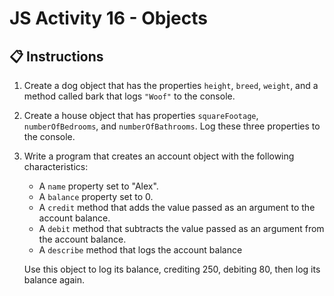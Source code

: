 # JS Activity 16 - Objects

## 📋 Instructions

1. Create a dog object that has the properties `height`, `breed`, `weight`, and a method called bark that logs `"Woof"` to the console.

2. Create a house object that has properties `squareFootage`, `numberOfBedrooms`, and `numberOfBathrooms`. Log these three properties to the console. 

3. Write a program that creates an account object with the following characteristics:
    - A `name` property set to "Alex".
    - A `balance` property set to 0.
    - A `credit` method that adds the value passed as an argument to the account balance.
    - A `debit` method that subtracts the value passed as an argument from the account balance.
    - A `describe` method that logs the account balance
  
    Use this object to log its balance, crediting 250, debiting 80, then log its balance again.
